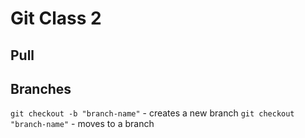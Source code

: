 # Git Class 2

## Pull

## Branches

`git checkout -b "branch-name"` - creates a new branch
`git checkout "branch-name"` - moves to a branch
